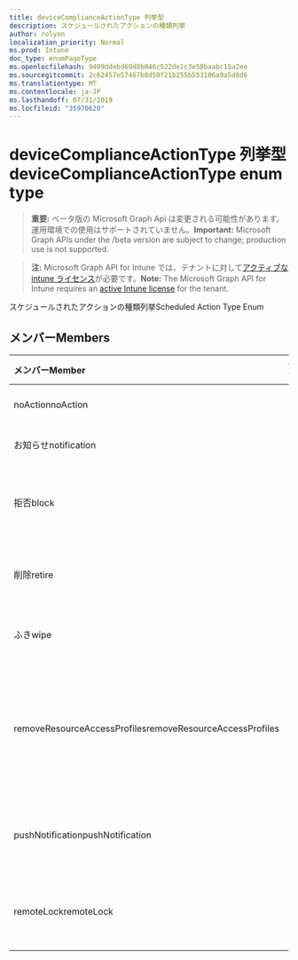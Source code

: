 ```yaml
---
title: deviceComplianceActionType 列挙型
description: スケジュールされたアクションの種類列挙
author: rolyon
localization_priority: Normal
ms.prod: Intune
doc_type: enumPageType
ms.openlocfilehash: 9409ddebd69d8b046c522de1c3e58baabc15a2ee
ms.sourcegitcommit: 2c62457e57467b8d50f21b255b553106a9a5d8d6
ms.translationtype: MT
ms.contentlocale: ja-JP
ms.lasthandoff: 07/31/2019
ms.locfileid: "35970620"
---
```

# <a name="devicecomplianceactiontype-enum-type"></a><span data-ttu-id="69354-103">deviceComplianceActionType 列挙型</span><span class="sxs-lookup"><span data-stu-id="69354-103">deviceComplianceActionType enum type</span></span>

> <span data-ttu-id="69354-104">**重要:** ベータ版の Microsoft Graph Api は変更される可能性があります。運用環境での使用はサポートされていません。</span><span class="sxs-lookup"><span data-stu-id="69354-104">**Important:** Microsoft Graph APIs under the /beta version are subject to change; production use is not supported.</span></span>

> <span data-ttu-id="69354-105">**注:** Microsoft Graph API for Intune では、テナントに対して[アクティブな intune ライセンス](https://go.microsoft.com/fwlink/?linkid=839381)が必要です。</span><span class="sxs-lookup"><span data-stu-id="69354-105">**Note:** The Microsoft Graph API for Intune requires an [active Intune license](https://go.microsoft.com/fwlink/?linkid=839381) for the tenant.</span></span>

<span data-ttu-id="69354-106">スケジュールされたアクションの種類列挙</span><span class="sxs-lookup"><span data-stu-id="69354-106">Scheduled Action Type Enum</span></span>

## <a name="members"></a><span data-ttu-id="69354-107">メンバー</span><span class="sxs-lookup"><span data-stu-id="69354-107">Members</span></span>
|<span data-ttu-id="69354-108">メンバー</span><span class="sxs-lookup"><span data-stu-id="69354-108">Member</span></span>|<span data-ttu-id="69354-109">値</span><span class="sxs-lookup"><span data-stu-id="69354-109">Value</span></span>|<span data-ttu-id="69354-110">説明</span><span class="sxs-lookup"><span data-stu-id="69354-110">Description</span></span>|
|:---|:---|:---|
|<span data-ttu-id="69354-111">noAction</span><span class="sxs-lookup"><span data-stu-id="69354-111">noAction</span></span>|<span data-ttu-id="69354-112">.0</span><span class="sxs-lookup"><span data-stu-id="69354-112">0</span></span>|<span data-ttu-id="69354-113">アクションなし</span><span class="sxs-lookup"><span data-stu-id="69354-113">No Action</span></span>|
|<span data-ttu-id="69354-114">お知らせ</span><span class="sxs-lookup"><span data-stu-id="69354-114">notification</span></span>|<span data-ttu-id="69354-115">1-d</span><span class="sxs-lookup"><span data-stu-id="69354-115">1</span></span>|<span data-ttu-id="69354-116">通知の送信</span><span class="sxs-lookup"><span data-stu-id="69354-116">Send Notification</span></span>|
|<span data-ttu-id="69354-117">拒否</span><span class="sxs-lookup"><span data-stu-id="69354-117">block</span></span>|<span data-ttu-id="69354-118">pbm-2</span><span class="sxs-lookup"><span data-stu-id="69354-118">2</span></span>|<span data-ttu-id="69354-119">AAD でデバイスをブロックする</span><span class="sxs-lookup"><span data-stu-id="69354-119">Block the device in AAD</span></span>|
|<span data-ttu-id="69354-120">削除</span><span class="sxs-lookup"><span data-stu-id="69354-120">retire</span></span>|<span data-ttu-id="69354-121">1/3</span><span class="sxs-lookup"><span data-stu-id="69354-121">3</span></span>|<span data-ttu-id="69354-122">デバイスをインベントリから削除する</span><span class="sxs-lookup"><span data-stu-id="69354-122">Retire the device</span></span>|
|<span data-ttu-id="69354-123">ふき</span><span class="sxs-lookup"><span data-stu-id="69354-123">wipe</span></span>|<span data-ttu-id="69354-124">2/4</span><span class="sxs-lookup"><span data-stu-id="69354-124">4</span></span>|<span data-ttu-id="69354-125">デバイスをワイプする</span><span class="sxs-lookup"><span data-stu-id="69354-125">Wipe the device</span></span>|
|<span data-ttu-id="69354-126">removeResourceAccessProfiles</span><span class="sxs-lookup"><span data-stu-id="69354-126">removeResourceAccessProfiles</span></span>|<span data-ttu-id="69354-127">5</span><span class="sxs-lookup"><span data-stu-id="69354-127">5</span></span>|<span data-ttu-id="69354-128">デバイスからリソースアクセスプロファイルを削除する</span><span class="sxs-lookup"><span data-stu-id="69354-128">Remove Resource Access Profiles from the device</span></span>|
|<span data-ttu-id="69354-129">pushNotification</span><span class="sxs-lookup"><span data-stu-id="69354-129">pushNotification</span></span>|<span data-ttu-id="69354-130">9 </span><span class="sxs-lookup"><span data-stu-id="69354-130">9</span></span>|<span data-ttu-id="69354-131">デバイスへのプッシュ通知の送信</span><span class="sxs-lookup"><span data-stu-id="69354-131">Send push notification to device</span></span>|
|<span data-ttu-id="69354-132">remoteLock</span><span class="sxs-lookup"><span data-stu-id="69354-132">remoteLock</span></span>|<span data-ttu-id="69354-133">10 </span><span class="sxs-lookup"><span data-stu-id="69354-133">10</span></span>|<span data-ttu-id="69354-134">デバイスをリモートでロックする</span><span class="sxs-lookup"><span data-stu-id="69354-134">Remotely lock the device</span></span>|





